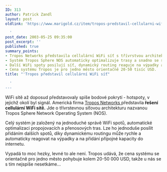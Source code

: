 ```yaml
---
ID: 313
author: Patrick Zandl
layout: post
oldlink: 'https://www.marigold.cz/item/tropos-predstavil-cellularni-wifi-sit

  '
post_date: 2003-05-25 09:35:00
post_excerpt: ''
published: true
summary_points:
- Tropos Networks představila cellulární WiFi síť s třívrstvou architekturou.
- Systém Tropos Sphere NOS automaticky optimalizuje trasy a snadno se spravuje.
- Další WiFi spoty posilují síť, dynamický routing reaguje na výpadky a kapacitu.
- Cena systému Tropos je pro jedno město orientačně 20-50 tisíc USD.
title: "'Tropos představil cellulární WiFi síť"

  '
---
```


<p>
WiFi sítě až doposud představovaly spíše bodové pokrytí - hotspoty, v jejichž okolí byl signál. Americká firma <A href="http://www.troposnetworks.com/" target=_blank>Tropos Networks </A>představila<STRONG> řešení cellulární WiFi sítě.</STRONG> Jde o třívrstevnou síťovou architekturu nazvanou Tropos Sphere Network Operating System (NOS). </p>

<p>
Celý systém je založený na jednoduché správě WiFi spotů, automatické optimalizaci propojovacích a přenosových tras. Lze ho jednoduše posílit přidáním dalších spotů, díky dynamickému routingu může rychle a automaticky reagovat na výpadky a na přidání přípojné kapacity do internetu. </p>

<p>
Vypadá to moc hezky, levné to ale není. Tropos udává, že cena systému&#160;se orientačně pro jedno město pohybuje kolem 20-50 000 USD, takže u nás se s tím nejspíše nesetkáme...</p>
